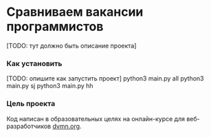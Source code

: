 # Сравниваем вакансии программистов

[TODO: тут должно быть описание проекта]

### Как установить

[TODO: опишите как запустить проект]
python3 main.py all
python3 main.py sj
python3 main.py hh

### Цель проекта

Код написан в образовательных целях на онлайн-курсе для веб-разработчиков [dvmn.org](https://dvmn.org/).
